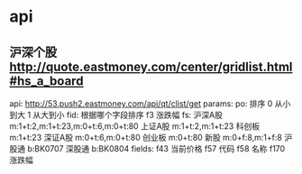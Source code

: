# api

## 沪深个股 http://quote.eastmoney.com/center/gridlist.html#hs_a_board
api: http://53.push2.eastmoney.com/api/qt/clist/get
params:
  po: 排序 0 从小到大 1 从大到小
  fid: 根据哪个字段排序 f3 涨跌幅
  fs: 沪深A股 m:1+t:2,m:1+t:23,m:0+t:6,m:0+t:80
      上证A股 m:1+t:2,m:1+t:23
      科创板 m:1+t:23
      深证A股 m:0+t:6,m:0+t:80
      创业板 m:0+t:80
      新股 m:0+f:8,m:1+f:8 
      沪股通 b:BK0707
      深股通 b:BK0804
  fields: 
    f43   当前价格
    f57   代码
    f58   名称
    f170  涨跌幅